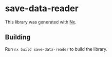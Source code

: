 # save-data-reader

This library was generated with [Nx](https://nx.dev).

## Building

Run `nx build save-data-reader` to build the library.
